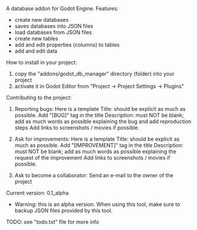 A database addon for Godot Engine.
Features:
- create new databases
- saves databases into JSON files
- load databases from JSON files
- create new tables
- add and edit properties (columns) to tables
- add and edit data

How to install in your project:
1) copy the "addons/godot_db_manager" directory (folder) into your project
2) activate it in Godot Editor from "Project -> Project Settings -> Plugins"

Contributing to the project:
1) Reporting bugs:
Here is a template
Title: should be explicit as much as possible. Add "[BUG]" tag in the title
Description: must NOT be blank; add as much words as possible explaining the bug and add reproduction steps
Add links to screenshots / movies if possible.

2) Ask for improvements:
Here is a template
Title: should be explicit as much as possible. Add "[IMPROVEMENT]" tag in the title
Description: must NOT be blank; add as much words as possible explaining the request of the improvement
Add links to screenshots / movies if possible.

3) Ask to become a collaborator:
Send an e-mail to the owner of the project

Current version: 0.1_alpha
- Warning: this is an alpha version. When using this tool, make sure to backup JSON files provided by this tool.

TODO:
see "todo.txt" file for more info
